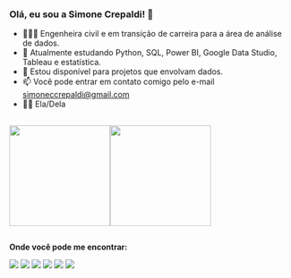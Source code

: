 ### Olá, eu sou a Simone Crepaldi! 👋

- 👩🏻‍💻 Engenheira civil e em transição de carreira para a área de análise de dados.
- 🌱 Atualmente estudando Python, SQL, Power BI, Google Data Studio, Tableau e estatística.
- 👯 Estou disponível para projetos que envolvam dados.
- 📫 Você pode entrar em contato comigo pelo e-mail simoneccrepaldi@gmail.com
- 👩🏻 Ela/Dela
##

<div align="left">
  <a href="https://github.com/simonecrepaldi">
  <img height="180em" src="https://github-readme-stats.vercel.app/api?username=simonecrepaldi&show_icons=true&theme=darcula&include_all_commits=true&count_private=true"/><img height="180em" src="https://github-readme-stats.vercel.app/api/top-langs/?username=simonecrepaldi&layout=compact&langs_count=7&theme=darcula"/></a>
  </div>

##
**Onde você pode me encontrar:**

<div align="left">
 <a href = "mailto:simoneccrepaldi@gmail.com"><img src="https://img.shields.io/badge/Gmail-D14836?style=for-the-badge&logo=gmail&logoColor=white" target="_blank"></a>
 <a href="https://www.linkedin.com/in/simonecrepaldi" target="_blank"><img src="https://img.shields.io/badge/-LinkedIn-%230077B5?style=for-the-badge&logo=linkedin&logoColor=white" target="_blank"></a> 
 <a href="https://medium.com/@sccrepaldi" target="_blank"><img src="https://img.shields.io/badge/Medium-12100E?style=for-the-badge&logo=medium&logoColor=white" target="_blank"></a> 
 <a href="https://www.twitter.com/smncrstn" target="_blank"><img src="https://img.shields.io/badge/Twitter-1DA1F2?style=for-the-badge&logo=twitter&logoColor=white" target="_blank"></a> 
 <a href="https://www.instagram.com/smncrstn/" target="_blank"><img src="https://img.shields.io/badge/Instagram-E4405F?style=for-the-badge&logo=instagram&logoColor=white" target="_blank"></a> 
 <a href="https://www.goodreads.com/user/show/27216201-simoninja" target="_blank"><img src="https://img.shields.io/badge/Goodreads-372213?style=for-the-badge&logo=goodreads&logoColor=white" target="_blank"></a> 
</div>
